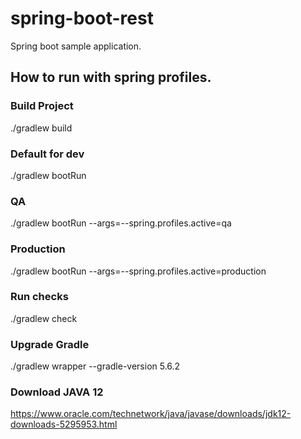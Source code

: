 # spring-boot-rest
Spring boot sample application.

## How to run with spring profiles.

### Build Project
./gradlew build

### Default for dev
./gradlew bootRun

### QA
./gradlew bootRun --args=--spring.profiles.active=qa

### Production
./gradlew bootRun --args=--spring.profiles.active=production

### Run checks
./gradlew check

### Upgrade Gradle
./gradlew wrapper --gradle-version 5.6.2

### Download JAVA 12
https://www.oracle.com/technetwork/java/javase/downloads/jdk12-downloads-5295953.html